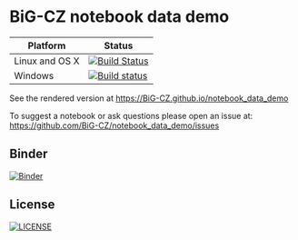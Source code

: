 # BiG-CZ notebook data demo

| Platform       | Status                                                                                                                                                                        |
| -------------- | ----------------------------------------------------------------------------------------------------------------------------------------------------------------------------- |
| Linux and OS X | [![Build Status](https://travis-ci.org/BiG-CZ/notebook_data_demo.svg?branch=master)](https://travis-ci.org/BiG-CZ/notebook_data_demo)                                                   |
| Windows        | [![Build status](https://ci.appveyor.com/api/projects/status/0k2b8eurfg435xws/branch/master?svg=true)](https://ci.appveyor.com/project/ocefpaf/notebooks-demos/branch/master) |


See the rendered version at https://BiG-CZ.github.io/notebook_data_demo

To suggest a notebook or ask questions please open an issue at: https://github.com/BiG-CZ/notebook_data_demo/issues

## Binder

[![Binder](http://mybinder.org/badge.svg)](https://beta.mybinder.org/v2/gh/BiG-CZ/notebook_data_demo/master)

## License

[![LICENSE](https://img.shields.io/badge/license-BSD--3--Clause-blue.svg)](https://raw.githubusercontent.com/BiG-CZ/notebook_data_demo/master/LICENSE) 
